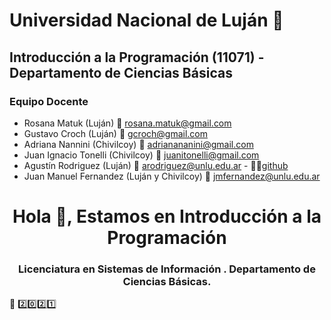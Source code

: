 # Universidad Nacional de Luján :school:
## Introducción a la Programación (11071) - Departamento de Ciencias Básicas

### Equipo Docente
* Rosana Matuk (Luján) :email: rosana.matuk@gmail.com 
* Gustavo Croch (Luján) :email: gcroch@gmail.com 
* Adriana Nannini (Chivilcoy) :email: adrianananini@gmail.com
* Juan Ignacio Tonelli (Chivilcoy) :email: juanitonelli@gmail.com 
* Agustín Rodriguez (Luján) :email: arodriguez@unlu.edu.ar - 👨‍💻[github](https://github.com/agrup)
* Juan Manuel Fernandez (Luján y Chivilcoy) :email: jmfernandez@unlu.edu.ar

<h1 align="center">Hola 👋, Estamos en Introducción a la Programación</h1>
<h3 align="center">Licenciatura en Sistemas de Información . Departamento de Ciencias Básicas.</h3>


:round_pushpin: [:two::zero::two::one:](https://github.com/introprog-unlu/2021)